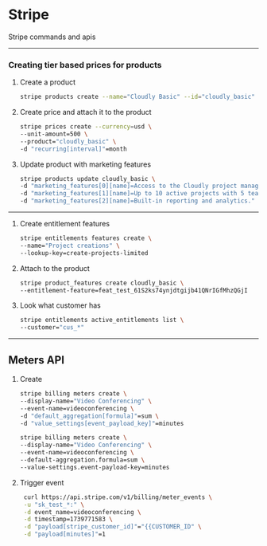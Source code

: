 # Stripe

Stripe commands and apis

---
### Creating tier based prices for products

1. Create a product
    ```bash
    stripe products create --name="Cloudly Basic" --id="cloudly_basic"
    ```
2. Create price and attach it to the product
   ```bash
   stripe prices create --currency=usd \
   --unit-amount=500 \
   --product="cloudly_basic" \
   -d "recurring[interval]"=month
   ```
3. Update product with marketing features
    ```bash
    stripe products update cloudly_basic \
    -d "marketing_features[0][name]=Access to the Cloudly project management dashboard." \
    -d "marketing_features[1][name]=Up to 10 active projects with 5 team members each." \
    -d "marketing_features[2][name]=Built-in reporting and analytics."
    ```

---
1. Create entitlement features
   ```bash
   stripe entitlements features create \
   --name="Project creations" \
   --lookup-key=create-projects-limited
   ```
2. Attach to the product
   ```bash
   stripe product_features create cloudly_basic \
   --entitlement-feature=feat_test_61S2ks74ynjdtgijb41QNrIGfMhzQGjI
   ```
3. Look what customer has
   ```bash
   stripe entitlements active_entitlements list \
   --customer="cus_*"
   ```

---
## Meters API

1. Create
   ```bash
   stripe billing meters create \
   --display-name="Video Conferencing" \
   --event-name=videoconferencing \
   -d "default_aggregation[formula]"=sum \
   -d "value_settings[event_payload_key]"=minutes
   ```
      ```bash
   stripe billing meters create \
   --display-name="Video Conferencing" \
   --event-name=videoconferencing \
   --default-aggregation.formula=sum \
   --value-settings.event-payload-key=minutes
   ```

2. Trigger event
   ```bash
    curl https://api.stripe.com/v1/billing/meter_events \
    -u "sk_test_*:" \
    -d event_name=videoconferencing \
    -d timestamp=1739771583 \
    -d "payload[stripe_customer_id]"="{{CUSTOMER_ID" \
    -d "payload[minutes]"=1
   ```
